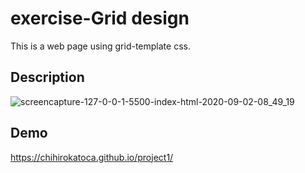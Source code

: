 # exercise-Grid design
This is a web page using grid-template css.

## Description

![screencapture-127-0-0-1-5500-index-html-2020-09-02-08_49_19](https://user-images.githubusercontent.com/64046048/92006340-73152980-ecf9-11ea-810d-a5803534678a.png)



## Demo
https://chihirokatoca.github.io/project1/




